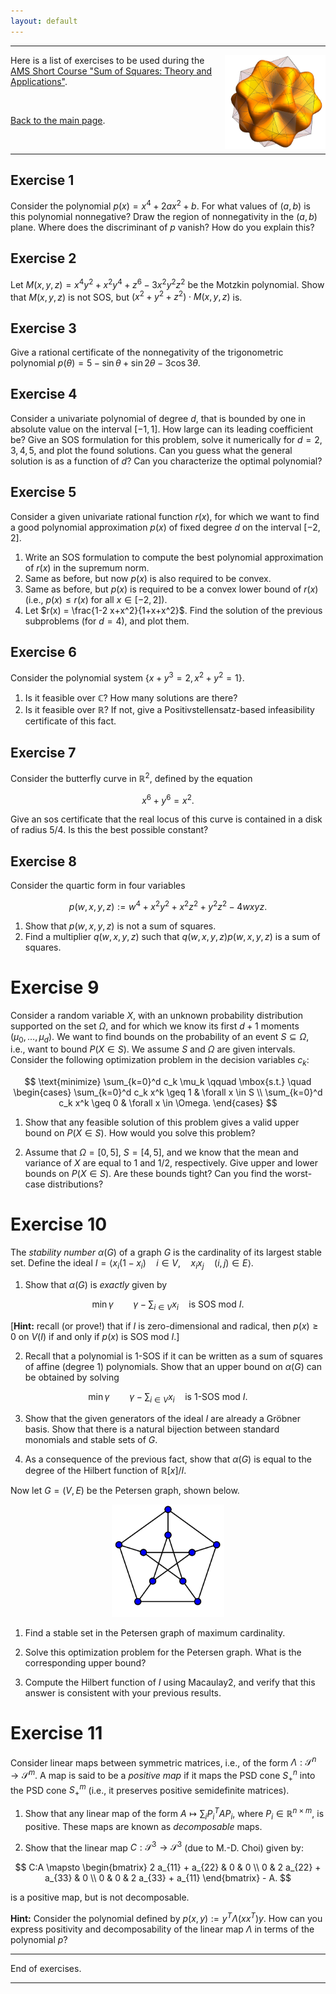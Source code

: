 ```yaml
---
layout: default
---
```


* * *

<a href="http://www.ams.org/meetings/short-courses/short-course-general">
<img align="right" src="assets/images/SexticFormSmall.jpg" height="150" alt="Sextic Form">
</a>

Here is a list of exercises to be used during the
[AMS Short Course "Sum of Squares: Theory and Applications"](http://www.ams.org/meetings/short-courses/short-course-general).

&nbsp;

[Back to the main page](./index.html).

&nbsp;

* * *

## Exercise 1

Consider the polynomial $p(x) = x^4 + 2 a x^2 + b$. For what
values of $(a,b)$ is this polynomial nonnegative? Draw the region of
nonnegativity in the $(a,b)$ plane. Where does the discriminant of $p$
vanish? How do you explain this?


## Exercise 2


Let $M(x,y,z) = x^4 y^ 2+ x^2 y^4 + z^6 - 3 x^2 y^2 z^2$ be the
  Motzkin polynomial. Show that $M(x,y,z)$ is not SOS, but
  $(x^2+y^2+z^2) \cdot M(x,y,z)$ is.


## Exercise 3

Give a rational certificate of the nonnegativity of the
trigonometric polynomial $p(\theta) = 5 - \sin \theta + \sin 2\theta - 3 \cos 3\theta$.


## Exercise 4

Consider a univariate polynomial of degree $d$, that is bounded by one
in absolute value on the interval $[-1,1]$. How large can its leading
coefficient be? Give an SOS formulation for this problem, solve it
numerically for $d=2,3,4,5$, and plot the found solutions. Can you
guess what the general solution is as a function of $d$? Can you
characterize the optimal polynomial?


## Exercise 5

Consider a given univariate rational function $r(x)$,
for which we want to find a good polynomial approximation $p(x)$ of
fixed degree $d$ on the interval $[-2,2]$.

1. Write an SOS formulation to compute the best polynomial approximation of $r(x)$ in the supremum norm.
2. Same as before, but now $p(x)$ is also required to be convex.
3. Same as before, but $p(x)$ is required to be a convex lower bound of $r(x)$ (i.e., $p(x) \leq r(x)$ for all $x \in [-2,2]$).
4. Let $r(x) = \frac{1-2 x+x^2}{1+x+x^2}$. Find the solution of the previous subproblems (for $d=4$), and plot them.

## Exercise 6

Consider the polynomial system $\{ x+y^3 =2, x^2+y^2=1\}$. 

1. Is it feasible over $\mathbb{C}$? How many solutions are there?
2. Is it feasible over $\mathbb{R}$? If not, give a Positivstellensatz-based infeasibility certificate of this fact.



## Exercise 7

Consider the butterfly curve in $\mathbb{R}^2$, defined by the equation

$$
x^6 + y^6 = x^2.
$$

Give an sos certificate that the real locus of this curve is contained
in a disk of radius $5/4$. Is this the best possible constant?


## Exercise 8

Consider the quartic form in four variables 

$$
p(w,x,y,z) := w^4 + x^2y^2 + x^2z^2 + y^2z^2 - 4wxyz.
$$

1. Show that $p(w, x, y, z)$ is not a sum of squares.
2. Find a multiplier $q(w,x,y,z)$ such that $q(w,x,y,z) p(w,x,y,z)$ is a sum of squares.

# Exercise 9

Consider a random variable $X$, with an unknown probability
distribution supported on the set $\Omega$, and for which we know its
first $d+1$ moments $(\mu_0,\ldots,\mu_d)$. We want to find bounds on
the probability of an event $S \subseteq \Omega$, i.e., want to bound
$P(X \in S)$. We assume $S$ and $\Omega$ are given intervals.
Consider the following optimization problem in the decision variables
$c_k$:

$$
\text{minimize} \sum_{k=0}^d c_k \mu_k \qquad
\mbox{s.t.} \quad 
\begin{cases}
\sum_{k=0}^d c_k x^k \geq 1 & \forall x \in S \\
\sum_{k=0}^d c_k x^k \geq 0 & \forall x \in \Omega.
\end{cases}
$$

1. Show that any feasible solution of this problem gives a valid upper
bound on $P(X \in S)$. How would you solve this problem?

2. Assume that $\Omega = [0,5]$, $S = [4,5]$, and we know that the
mean and variance of $X$ are equal to $1$ and $1/2$,
respectively. Give upper and lower bounds on $P(X \in S)$. Are these
bounds tight? Can you find the worst-case distributions?




# Exercise 10

The _stability number_ $\alpha(G)$ of a graph $G$ is the
  cardinality of its largest stable set.  Define the ideal $I =
  \langle x_i (1-x_i) \quad i \in V, \quad x_i x_j \quad (i,j) \in E
  \rangle$.


1. Show that $\alpha(G)$ is _exactly_ given by 

$$
\min \gamma \qquad  \gamma - \sum_{i \in V} x_i  \quad \text{is SOS mod $I$}. 
$$

[**Hint:** recall (or prove!) that if $I$ is
  zero-dimensional and radical, then $p(x) \geq 0$ on $V(I)$ if and
  only if $p(x)$ is SOS mod $I$.]

2. Recall that a polynomial is 1-SOS if it can be written as a sum
  of squares of affine (degree 1) polynomials. Show that an upper
  bound on $\alpha(G)$ can be obtained by solving

$$
\min \gamma \qquad  \gamma - \sum_{i \in V} x_i  \quad \text{is 1-SOS mod $I$}. 
$$

3. Show that the given generators of the ideal $I$ are already a
  Gröbner basis. Show that there is a natural bijection between
  standard monomials and stable sets of $G$.

4. As a consequence of the previous fact, show that $\alpha(G)$ is
  equal to the degree of the Hilbert function of $\mathbb{R}[x]/I$. 


Now let $G =(V,E)$ be the Petersen graph, shown below.

<p align="center">
  <img height="180" src="assets/images/Petersen.png">
</p>

1. Find a stable set in the Petersen graph of maximum cardinality.

2. Solve this optimization problem for the Petersen graph. What is the
  corresponding upper bound?

3. Compute the Hilbert function of $I$ using Macaulay2, and verify
  that this answer is consistent with your previous results.





# Exercise 11

Consider linear maps between symmetric matrices, i.e., of the
form $\Lambda:\mathcal{S}^n \rightarrow \mathcal{S}^m$. A map is said
to be a _positive map_ if it maps the PSD cone $S^n_+$ into the
PSD cone $S^m_+$ (i.e., it preserves positive semidefinite matrices).


1. Show that any linear map of the form $A \mapsto \sum_i
P_i^T A P_i$, where $P_i \in \mathbb{R}^{n \times m}$, is positive. These maps
are known as _decomposable_ maps.

2. Show that the linear map $C:\mathcal{S}^3 \rightarrow
\mathcal{S}^3$ (due to M.-D. Choi) given by:

$$
C:A \mapsto 
\begin{bmatrix}
2 a_{11} + a_{22} &          0       &     0       \\
         0       & 2 a_{22} + a_{33} &    0  \\
        0        &           0      & 2 a_{33} + a_{11} 
\end{bmatrix} - A.
$$

is a positive map, but is not decomposable.




**Hint:** Consider the polynomial defined by $p(x,y) := y^T
\Lambda(x x^T) y$. How can you express positivity and decomposability
of the linear map $\Lambda$ in terms of the polynomial $p$?




* * *

End of exercises.

* * *

